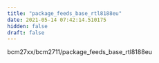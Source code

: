 ```yaml
---
title: "package_feeds_base_rtl8188eu"
date: 2021-05-14 07:42:14.510175
hidden: false
draft: false
---
```


bcm27xx/bcm2711/package_feeds_base_rtl8188eu

